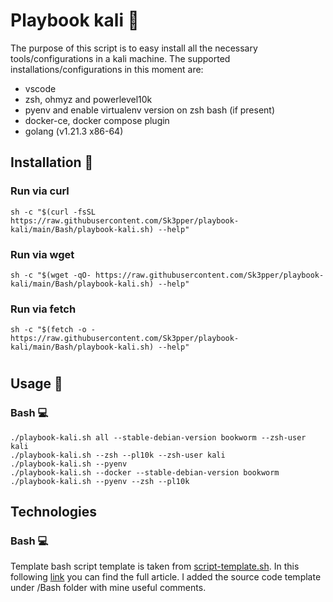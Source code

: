# Playbook kali 🐉
The purpose of this script is to easy install all the necessary tools/configurations in a kali machine. The supported installations/configurations in this moment are:
* vscode
* zsh, ohmyz and powerlevel10k
* pyenv and enable virtualenv version on zsh bash (if present)
* docker-ce, docker compose plugin
* golang (v1.21.3 x86-64)

<!-- ## Table of contents
    * [General info](#general-info)
    * [Technologies](#technologies)
    * [Setup](#setup) 
-->

## Installation 🔨
### Run via curl
```
sh -c "$(curl -fsSL https://raw.githubusercontent.com/Sk3pper/playbook-kali/main/Bash/playbook-kali.sh) --help"
```

### Run via wget
```
sh -c "$(wget -qO- https://raw.githubusercontent.com/Sk3pper/playbook-kali/main/Bash/playbook-kali.sh) --help"
```

### Run via fetch
```
sh -c "$(fetch -o - https://raw.githubusercontent.com/Sk3pper/playbook-kali/main/Bash/playbook-kali.sh) --help"
```

#

<!-- Usage section -->
## Usage 🔫

### Bash 💻
```
./playbook-kali.sh all --stable-debian-version bookworm --zsh-user kali
./playbook-kali.sh --zsh --pl10k --zsh-user kali
./playbook-kali.sh --pyenv
./playbook-kali.sh --docker --stable-debian-version bookworm
./playbook-kali.sh --pyenv --zsh --pl10k
```
<!-- add gift/video -->

<!-- 
    ### Python 🐍
    Required python
    ```
    #todo
    ```

    ### Golang 🐹
    Required Golang
    ```
    #todo
``` 
-->

<!-- Technologies section -->

## Technologies
<!-- I implemented it in three different ways: bash, python and golang. -->

### Bash 💻
Template bash script template is taken from [script-template.sh](https://gist.github.com/m-radzikowski/53e0b39e9a59a1518990e76c2bff8038). In this following [link](https://betterdev.blog/minimal-safe-bash-script-template/) you can find the full article. I added the source code template under /Bash folder with mine useful comments.

<!-- ### Python 🐍
#Todo

### Golang 🐹
#Todo -->

<!-- Enviroment where it was tested -->
